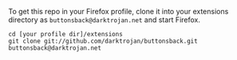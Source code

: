 To get this repo in your Firefox profile, clone it into your extensions directory as `buttonsback@darktrojan.net` and start Firefox.

```
cd [your profile dir]/extensions
git clone git://github.com/darktrojan/buttonsback.git buttonsback@darktrojan.net
```
